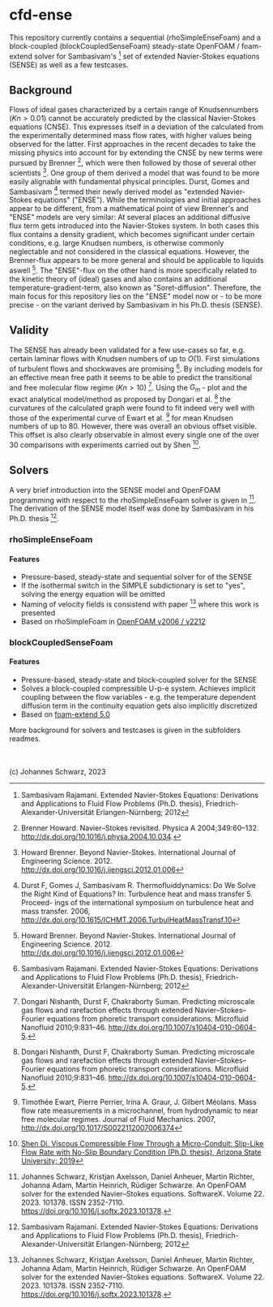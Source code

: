 # cfd-ense
This repository currently contains a sequential (rhoSimpleEnseFoam) and a block-coupled (blockCoupledSenseFoam) steady-state OpenFOAM / foam-extend solver for Sambasivam's [^4] set of extended Navier-Stokes equations (SENSE) as well as a few testcases.

## Background

Flows of ideal gases characterized by a certain range of Knudsennumbers ($Kn > 0.01$) cannot be accurately predicted by the classical Navier-Stokes equations (CNSE). This expresses itself in a deviation of the calculated from the experimentally determined mass flow rates, with higher values being observed for the latter. First approaches in the recent decades to take the missing physics into account for by extending the CNSE by new terms were pursued by Brenner [^5], which were then followed by those of several other scientists [^13]. One group of them derived a model that was found to be more easily alignable with fundamental physical principles.  Durst, Gomes and Sambasivam [^1] termed their newly derived model as "extended Navier-Stokes equations" ("ENSE"). While the terminologies and initial approaches appear to be different, from a mathematical point of view Brenner's and "ENSE" models are very similar: At several places an additional diffusive flux term gets introduced into the Navier-Stokes system. In both cases this flux contains a density gradient, which becomes significant under certain conditions, e.g. large Knudsen numbers, is otherwise commonly neglectable and not considered in the classical equations. However, the Brenner-flux appears to be more general and should be applicable to liquids aswell [^13]. The "ENSE"-flux on the other hand is more specifically related to the kinetic theory of (ideal) gases and also contains an additional temperature-gradient-term, also known as "Soret-diffusion". Therefore, the main focus for this repository lies on the "ENSE" model now or - to be more precise - on the variant derived by Sambasivam in his Ph.D. thesis (SENSE).

## Validity
The SENSE has already been validated for a few use-cases so far, e.g. certain laminar flows with Knudsen numbers of up to $O(1)$. First simulations of turbulent flows and shockwaves are promising [^4]. By including models for an effective mean free path it seems to be able to predict the transitional and free molecular flow regime ($Kn > 10$) [^7]. Using the $G_m$ - plot and the exact analytical model/method as proposed by Dongari et al. [^7] the curvatures of the calculated graph were found to fit indeed very well with those of the experimental curve of Ewart et al. [^12] for mean Knudsen numbers of up to 80. However, there was overall an obvious offset visible. This offset is also clearly observable in almost every single one of the over 30 comparisons with experiments carried out by Shen [^8].

## Solvers

A very brief introduction into the SENSE model and OpenFOAM programming with respect to the rhoSimpleEnseFoam solver is given in [^10]. The derivation of the SENSE model itself was done by Sambasivam in his Ph.D. thesis [^4].

### rhoSimpleEnseFoam

#### Features

- Pressure-based, steady-state and sequential solver for of the SENSE
- If the isothermal switch in the SIMPLE subdictionary is set to "yes", solving the energy equation will be omitted
- Naming of velocity fields is consistend with paper [^10] where this work is presented
- Based on rhoSimpleFoam in [OpenFOAM v2006 / v2212 ](https://www.openfoam.com)

### blockCoupledSenseFoam

#### Features

- Pressure-based, steady-state and block-coupled solver for the SENSE
- Solves a block-coupled compressible U-p-e system. Achieves implicit coupling between the flow variables - e.g. the temperature dependent diffusion term in the continuity equation gets also implicitly discretized
- Based on [foam-extend 5.0](https://sourceforge.net/projects/foam-extend/)

More background for solvers and testcases is given in the subfolders readmes.

\
\
(c) Johannes Schwarz, 2023

[^1]: Durst F, Gomes J, Sambasivam R. Thermofluiddynamics: Do We Solve the
Right Kind of Equations? In: Turbulence heat and mass transfer 5. Proceed-
ings of the international symposium on turbulence heat and mass transfer.
2006, http://dx.doi.org/10.1615/ICHMT.2006.TurbulHeatMassTransf.10

[^2]: Chakraborty Suman, Durst Franz. Derivations of extended Navier-Stokes
equations from upscaled molecular transport considerations for compress-
ible ideal gas flows: Towards extended constitutive forms. Phys Fluids
2007;19. http://dx.doi.org/10.1063/1.2759531

[^3]: Durst F, Filimonov D, Sambasivam R. Treatments of micro-channel flows
revisited: Continuum versus rarified gas considerations. J Inst Eng (India):
Ser C 2020;101. http://dx.doi.org/10.1007/s40032-020-00586-3

[^4]: Sambasivam Rajamani. Extended Navier-Stokes Equations:
Derivations and Applications to Fluid Flow Problems (Ph.D. thesis), Friedrich-
Alexander-Universität Erlangen-Nürnberg; 2012

[^5]: Brenner Howard. Navier–Stokes revisited. Physica A 2004;349:60–132. http://dx.doi.org/10.1016/j.physa.2004.10.034.

[^6]: Dongari, Nishanth & Sharma IITK, Ashutosh & Durst, F.. (2009). Pressure-driven diffusive gas flows in micro-channels: From the Knudsen to the continuum regimes. Microfluidics and Nanofluidics. 6. 679-692. https://doi.org/10.1007/S10404-008-0344-Y.

[^7]: Dongari Nishanth, Durst F, Chakraborty Suman. Predicting microscale
gas flows and rarefaction effects through extended Navier–Stokes–Fourier
equations from phoretic transport considerations. Microfluid Nanofluid
2010;9:831–46. http://dx.doi.org/10.1007/s10404-010-0604-5.

[^8]: [Shen Di. Viscous Compressible Flow Through a Micro-Conduit: Slip-Like Flow Rate with No-Slip Boundary Condition (Ph.D. thesis), Arizona State University; 2019](https://hdl.handle.net/2286/R.I.54955)

[^9]: Maxwell J. VII. On stresses in rarified gases arising from inequalities of temperature.
Philosophical Transactions of the Royal Society of London
1879;170:231-256
https://doi.org/10.1098/rstl.1879.0067

[^10]: Johannes Schwarz, Kristjan Axelsson, Daniel Anheuer, Martin Richter, Johanna Adam, Martin Heinrich, Rüdiger Schwarze. An OpenFOAM solver for the extended Navier–Stokes equations. SoftwareX. Volume 22. 2023. 101378. ISSN 2352-7110. https://doi.org/10.1016/j.softx.2023.101378.

[^11]: S Kokou Dadzie, Howard Brenner. Predicting enhanced mass flow rates in gas microchannels using nonkinetic models. Physical Review E. 2012. http://dx.doi.org/10.1103/PhysRevE.86.036318

[^12]: Timothée Ewart, Pierre Perrier, Irina A. Graur, J. Gilbert Méolans. Mass flow rate measurements in a microchannel, from hydrodynamic to near free molecular regimes. Journal of Fluid Mechanics. 2007, http://dx.doi.org/10.1017/S0022112007006374

[^13]: Howard Brenner. Beyond Navier-Stokes. International Journal of Engineering Science. 2012. http://dx.doi.org/10.1016/j.ijengsci.2012.01.006